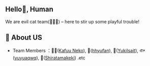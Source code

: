 ## Hello👿, Human
We are evil cat team(👿🐱🐱) – here to stir up some playful trouble!
## 🔮 About US
- Team Members ：👿🐱([Kafuu Neko](https://github.com/KafuuNeko)), 🐶([hhyufan](https://github.com/hhyufan)), 🦊([YukiIsait](https://github.com/YukiIsait)), 🐟️([yuyuaqwq](https://github.com/yuyuaqwq)), 🍰([Shiratamakeki](https://github.com/JadeCake5)) .etc
